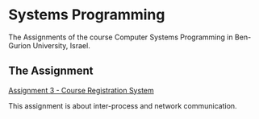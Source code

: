 # Systems Programming
The Assignments of the course Computer Systems Programming in Ben-Gurion University, Israel.


## The Assignment
[Assignment 3 - Course Registration System](https://docs.google.com/document/d/e/2PACX-1vRn6esmt4SNU4tU-iStPERIEJQPV4SSmBtIvmGEPWCvT0GzaTSpkjkp4u1hOtaGHg/pub)

This assignment is about inter-process and network communication.
